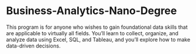 # Business-Analytics-Nano-Degree
This program is for anyone who wishes to gain foundational data skills that are applicable to virtually all fields. You’ll learn to collect, organize, and analyze data using Excel, SQL, and Tableau, and you’ll explore how to make data-driven decisions. 
